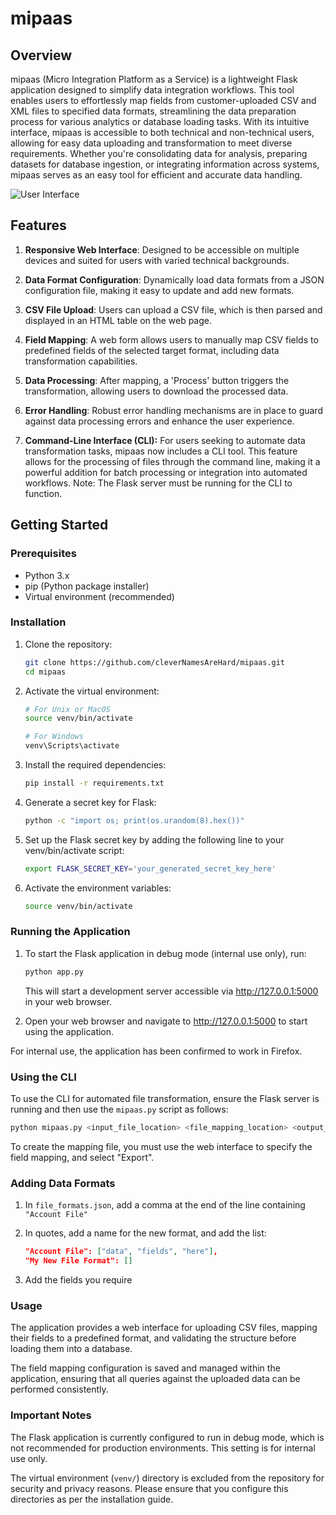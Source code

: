 # mipaas

## Overview

mipaas (Micro Integration Platform as a Service) is a lightweight Flask application designed to simplify data integration workflows. This tool enables users to effortlessly map fields from customer-uploaded CSV and XML files to specified data formats, streamlining the data preparation process for various analytics or database loading tasks. With its intuitive interface, mipaas is accessible to both technical and non-technical users, allowing for easy data uploading and transformation to meet diverse requirements. Whether you're consolidating data for analysis, preparing datasets for database ingestion, or integrating information across systems, mipaas serves as an easy tool for efficient and accurate data handling.

![User Interface](https://i.imgur.com/J6dLtaO.png)

## Features

1. **Responsive Web Interface**: Designed to be accessible on multiple devices and suited for users with varied technical backgrounds.

2. **Data Format Configuration**: Dynamically load data formats from a JSON configuration file, making it easy to update and add new formats.

3. **CSV File Upload**: Users can upload a CSV file, which is then parsed and displayed in an HTML table on the web page.

4. **Field Mapping**: A web form allows users to manually map CSV fields to predefined fields of the selected target format, including data transformation capabilities.

5. **Data Processing**: After mapping, a 'Process' button triggers the transformation, allowing users to download the processed data.

6. **Error Handling**: Robust error handling mechanisms are in place to guard against data processing errors and enhance the user experience.

7. **Command-Line Interface (CLI):** For users seeking to automate data transformation tasks, mipaas now includes a CLI tool. This feature allows for the processing of files through the command line, making it a powerful addition for batch processing or integration into automated workflows. Note: The Flask server must be running for the CLI to function.

## Getting Started

### Prerequisites

- Python 3.x
- pip (Python package installer)
- Virtual environment (recommended)

### Installation

1. Clone the repository:
   ```bash
   git clone https://github.com/cleverNamesAreHard/mipaas.git
   cd mipaas
   ```

2. Activate the virtual environment:
	```bash
	# For Unix or MacOS
	source venv/bin/activate

	# For Windows
	venv\Scripts\activate
	```

3. Install the required dependencies:
	```bash
	pip install -r requirements.txt
	```

4. Generate a secret key for Flask:
	```bash
	python -c "import os; print(os.urandom(8).hex())" 
	```

5. Set up the Flask secret key by adding the following line to your venv/bin/activate script:
	```bash
	export FLASK_SECRET_KEY='your_generated_secret_key_here'
	```

6. Activate the environment variables:
	```bash
	source venv/bin/activate
	```

### Running the Application

1. To start the Flask application in debug mode (internal use only), run:
	```bash
	python app.py
	```
	This will start a development server accessible via http://127.0.0.1:5000 in your web browser.

2. Open your web browser and navigate to http://127.0.0.1:5000 to start using the application.

For internal use, the application has been confirmed to work in Firefox.

### Using the CLI
To use the CLI for automated file transformation, ensure the Flask server is running and then use the `mipaas.py` script as follows:
```bash
python mipaas.py <input_file_location> <file_mapping_location> <output_file_location>
```

To create the mapping file, you must use the web interface to specify the field mapping, and select "Export".

### Adding Data Formats

1. In `file_formats.json`, add a comma at the end of the line containing `"Account File"`

2. In quotes, add a name for the new format, and add the list:
    ```json
    "Account File": ["data", "fields", "here"],
    "My New File Format": []
    ```

3. Add the fields you require 

### Usage

The application provides a web interface for uploading CSV files, mapping their fields to a predefined format, and validating the structure before loading them into a database.

The field mapping configuration is saved and managed within the application, ensuring that all queries against the uploaded data can be performed consistently.

### Important Notes

The Flask application is currently configured to run in debug mode, which is not recommended for production environments. This setting is for internal use only.

The virtual environment (`venv/`) directory is excluded from the repository for security and privacy reasons. Please ensure that you configure this directories as per the installation guide.
